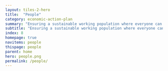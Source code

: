 ```yaml
---
layout: tiles-2-hero
title:  "People"
category: economic-action-plan
summary: "Ensuring a sustainable working population where everyone can participate in and benefit from our increased prosperity."
subtitle: "Ensuring a sustainable working population where everyone can participate in and benefit from our increased prosperity."
index: 8
homepage: true
navitems: people
thispage: people
parent: home
hero: people.png
permalink: /people/
---
```

